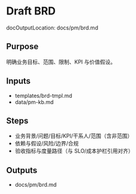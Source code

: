 # Draft BRD

docOutputLocation: docs/pm/brd.md

## Purpose

明确业务目标、范围、限制、KPI 与价值假设。

## Inputs

- templates/brd-tmpl.md
- data/pm-kb.md

## Steps

- 业务背景/问题/目标/KPI/干系人/范围（含非范围）
- 依赖与假设/风险/边界/合规
- 验收指标与度量路径（与 SLO/成本护栏引用对齐）

## Outputs

- docs/pm/brd.md
